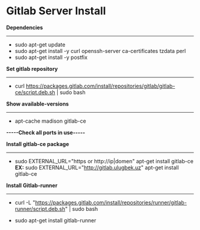 # **Gitlab Server Install**

**Dependencies**
__________________________________________________________________________________________________

- sudo apt-get update
- sudo apt-get install -y curl openssh-server ca-certificates tzdata perl
- sudo apt-get install -y postfix


**Set gitlab repository**
__________________________________________________________________________________________________
- curl https://packages.gitlab.com/install/repositories/gitlab/gitlab-ce/script.deb.sh | sudo bash


**Show available-versions**
__________________________________________________________________________________________________
- apt-cache madison gitlab-ce 


**-----Check all ports in use-----**

**Install gitlab-ce package**
_________________________________________________________________________________________________
- sudo EXTERNAL_URL="https or http://ip|domen" apt-get install gitlab-ce
  **EX:** sudo EXTERNAL_URL="http://gitlab.ulugbek.uz" apt-get install gitlab-ce



**Install Gitlab-runner**
_________________________________________________________________________________________________
- curl -L "https://packages.gitlab.com/install/repositories/runner/gitlab-runner/script.deb.sh" | sudo bash

- sudo apt-get install gitlab-runner
